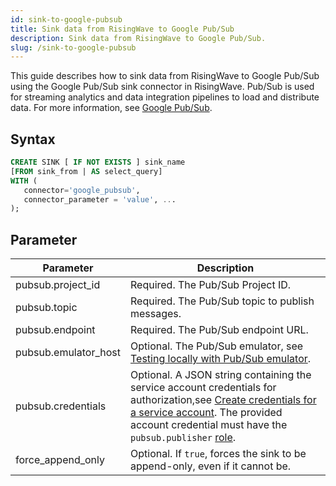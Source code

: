 ```yaml
---
id: sink-to-google-pubsub
title: Sink data from RisingWave to Google Pub/Sub
description: Sink data from RisingWave to Google Pub/Sub.
slug: /sink-to-google-pubsub
---
```

<head>
  <link rel="canonical" href="https://docs.risingwave.com/docs/current/sink-to-google-pubsub/" />
</head>

This guide describes how to sink data from RisingWave to Google Pub/Sub using the Google Pub/Sub sink connector in RisingWave. Pub/Sub is used for streaming analytics and data integration pipelines to load and distribute data. For more information, see [Google Pub/Sub](https://cloud.google.com/pubsub/docs/overview).

## Syntax

```sql
CREATE SINK [ IF NOT EXISTS ] sink_name
[FROM sink_from | AS select_query]
WITH (
   connector='google_pubsub',
   connector_parameter = 'value', ...
);
```

## Parameter

| Parameter           | Description                                                                                                                                                                             |
|---------------------|-----------------------------------------------------------------------------------------------------------------------------------------------------------------------------------------|
| pubsub.project_id   | Required. The Pub/Sub Project ID.                                                                                                                                                                 |
| pubsub.topic        | Required. The Pub/Sub topic to publish messages.                                                                                                                                                  |
| pubsub.endpoint     | Required. The Pub/Sub endpoint URL.                                                                                                                                                               |
| pubsub.emulator_host| Optional. The Pub/Sub emulator, see [Testing locally with Pub/Sub emulator](https://cloud.google.com/pubsub/docs/emulator).                                                                      |
| pubsub.credentials | Optional. A JSON string containing the service account credentials for authorization,see [Create credentials for a service account](https://developers.google.com/workspace/guides/create-credentials#create_credentials_for_a_service_account). The provided account credential must have the `pubsub.publisher` [role](https://cloud.google.com/pubsub/docs/access-control#roles). |
| force_append_only  | Optional. If `true`, forces the sink to be append-only, even if it cannot be.                                                                                                                     |

